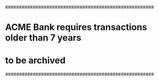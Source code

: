 




######################################################
# ACME Bank requires transactions older than 7 years #
# to be archived                                     #
######################################################